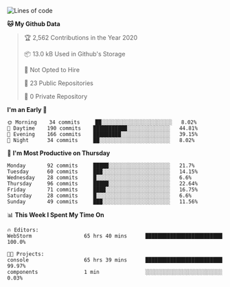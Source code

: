 
<!--START_SECTION:waka-->
![Lines of code](https://img.shields.io/badge/From%20Hello%20World%20I%27ve%20Written-2.1%20million%20lines%20of%20code-blue)

**🐱 My Github Data** 

> 🏆 2,562 Contributions in the Year 2020
 > 
> 📦 13.0 kB Used in Github's Storage 
 > 
> 🚫 Not Opted to Hire
 > 
> 📜 23 Public Repositories
 > 
> 🔑 0 Private Repository 
 > 
**I'm an Early 🐤** 

```text
🌞 Morning    34 commits     ██░░░░░░░░░░░░░░░░░░░░░░░   8.02% 
🌆 Daytime    190 commits    ███████████░░░░░░░░░░░░░░   44.81% 
🌃 Evening    166 commits    █████████░░░░░░░░░░░░░░░░   39.15% 
🌙 Night      34 commits     ██░░░░░░░░░░░░░░░░░░░░░░░   8.02%

```
📅 **I'm Most Productive on Thursday** 

```text
Monday       92 commits     █████░░░░░░░░░░░░░░░░░░░░   21.7% 
Tuesday      60 commits     ███░░░░░░░░░░░░░░░░░░░░░░   14.15% 
Wednesday    28 commits     █░░░░░░░░░░░░░░░░░░░░░░░░   6.6% 
Thursday     96 commits     █████░░░░░░░░░░░░░░░░░░░░   22.64% 
Friday       71 commits     ████░░░░░░░░░░░░░░░░░░░░░   16.75% 
Saturday     28 commits     █░░░░░░░░░░░░░░░░░░░░░░░░   6.6% 
Sunday       49 commits     ███░░░░░░░░░░░░░░░░░░░░░░   11.56%

```


📊 **This Week I Spent My Time On** 

```text
🔥 Editors: 
WebStorm                 65 hrs 40 mins      █████████████████████████   100.0%

🐱‍💻 Projects: 
console                  65 hrs 39 mins      █████████████████████████   99.97% 
components               1 min               ░░░░░░░░░░░░░░░░░░░░░░░░░   0.03%

```


<!--END_SECTION:waka-->
